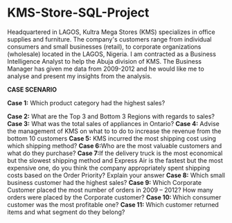 # KMS-Store-SQL-Project
<p>Headquartered in LAGOS, Kultra Mega Stores (KMS) specializes in
office supplies and furniture. The company's customers range from
individual consumers and small businesses (retail), to corporate
organizations (wholesale) located in the LAGOS, Nigeria.
I am contracted as a Business Intelligence Analyst to help the Abuja
division of KMS. The Business Manager has given me data from 2009-2012 and he would like me to
analyse and present my insights from the analysis.</p>

<p><b>CASE SCENARIO</b></p>
<b>Case 1:</b> Which product category had the highest sales?
<p><b>Case 2:</b> What are the Top 3 and Bottom 3 Regions with regards to
sales?
<b>Case 3:</b> What was the total sales of appliances in Ontario?
<b>Case 4:</b> Advise the management of KMS on what to to do to increase
the revenue from the bottom 10 customers
<b>Case 5:</b> KMS incurred the most shipping cost using which shipping
method?
<b>Case 6:</b>Who are the most valuable customers and what do they
purchase?
<b>Case 7:</b>If the delivery truck is the most economical but the slowest
shipping method and Express Air is the fastest but the most expensive
one, do you think the company appropriately spent shipping costs
based on the Order Priority? Explain your answer
<b>Case 8:</b> Which small business customer had the highest sales?
<b>Case 9:</b> Which Corporate Customer placed the most number of orders
in 2009 – 2012? How many orders were placed by the Corporate
customer?
<b>Case 10: </b>Which consumer customer was the most profitable one?
<b>Case 11:</b> Which customer returned items and what segment do they
belong?
